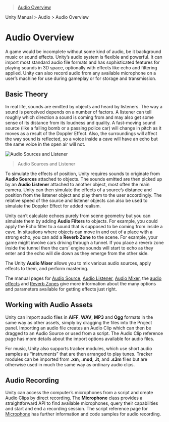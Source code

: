 > [Audio Overview](https://docs.unity3d.com/es/current/Manual/AudioOverview.html)

Unity Manual > Audio > Audio Overview

# Audio Overview

A game would be incomplete without some kind of audio, be it background music or sound effects. Unity’s audio system is flexible and powerful. It can import most standard audio file formats and has sophisticated features for playing sounds in 3D space, optionally with effects like echo and filtering applied. Unity can also record audio from any available microphone on a user’s machine for use during gameplay or for storage and transmission.

## Basic Theory

In real life, sounds are emitted by objects and heard by listeners. The way a sound is perceived depends on a number of factors. A listener can tell roughly which direction a sound is coming from and may also get some sense of its distance from its loudness and quality. A fast-moving sound source (like a falling bomb or a passing police car) will change in pitch as it moves as a result of the Doppler Effect. Also, the surroundings will affect the way sound is reflected, so a voice inside a cave will have an echo but the same voice in the open air will not.

![Audio Sources and Listener](https://docs.unity3d.com/uploads/Main/AudioSourceListDiagram.png)
> Audio Sources and Listener

To simulate the effects of position, Unity requires sounds to originate from **Audio Sources** attached to objects. The sounds emitted are then picked up by an **Audio Listener** attached to another object, most often the main camera. Unity can then simulate the effects of a source’s distance and position from the listener object and play them to the user accordingly. The relative speed of the source and listener objects can also be used to simulate the Doppler Effect for added realism.

Unity can’t calculate echoes purely from scene geometry but you can simulate them by adding **Audio Filters** to objects. For example, you could apply the Echo filter to a sound that is supposed to be coming from inside a cave. In situations where objects can move in and out of a place with a strong echo, you can add a **Reverb Zone** to the scene. For example, your game might involve cars driving through a tunnel. If you place a reverb zone inside the tunnel then the cars’ engine sounds will start to echo as they enter and the echo will die down as they emerge from the other side.

The Unity **Audio Mixer** allows you to mix various audio sources, apply effects to them, and perform mastering.

The manual pages for [Audio Source](https://docs.unity3d.com/Manual/class-AudioSource.html), [Audio Listener](https://docs.unity3d.com/Manual/class-AudioListener.html), [Audio Mixer](https://docs.unity3d.com/Manual/class-AudioMixer.html), the [audio effects](https://docs.unity3d.com/Manual/class-AudioEffect.html) and [Reverb Zones](https://docs.unity3d.com/Manual/class-AudioReverbZone.html) give more information about the many options and parameters available for getting effects just right.

## Working with Audio Assets

Unity can import audio files in **AIFF**, **WAV**, **MP3** and **Ogg** formats in the same way as other assets, simply by dragging the files into the Project panel. Importing an audio file creates an Audio Clip which can then be dragged to an Audio Source or used from a script. The Audio Clip reference page has more details about the import options available for audio files.

For music, Unity also supports tracker modules, which use short audio samples as “instruments” that are then arranged to play tunes. Tracker modules can be imported from **.xm**, **.mod**, **.it**, and **.s3m** files but are otherwise used in much the same way as ordinary audio clips.

## Audio Recording

Unity can access the computer’s microphones from a script and create Audio Clips by direct recording. The **Microphone** class provides a straightforward API to find available microphones, query their capabilities and start and end a recording session. The script reference page for [Microphone](https://docs.unity3d.com/ScriptReference/Microphone.html) has further information and code samples for audio recording.